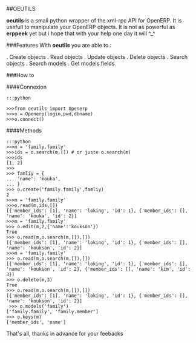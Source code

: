 ##OEUTILS

__oeutils__ is a small python wrapper of the xml-rpc API for OpenERP. It is usefull to manipulate your OpenERP objects.
It is not as powerful as __erppeek__ yet but i hope that with your help one day it will ^_^

###Features
With __oeutils__ you are able to :

. Create objects
. Read objects
. Update objects
. Delete objects
. Search objects
. Search models
. Get models fields


###How to

####Connexion

	:::python

	>>>from oeutils import Openerp
  	>>>o = Openerp(login,pwd,dbname)
  	>>>o.connect()

####Methods

	:::python
	>>>m = 'family.family'
	>>>ids = o.search(m,[]) # or juste o.search(m)
	>>>ids
	[1, 2]
	>>>
	>>> famliy = {
	... 'name': 'kouka',
	... }
    >>> o.create('family.family',famliy)
    2
    >>>m = 'family.family'
    >>>o.read(m,ids,[])
    [{'member_ids': [1], 'name': 'loking', 'id': 1}, {'member_ids': [], 'name': 'kouka', 'id': 2}]
	>>>m = 'family.family'
    >>> o.edit(m,2,{'name':'koukson'})
    True
    >>> o.read(m,o.search(m,[]),[])
    [{'member_ids': [1], 'name': 'loking', 'id': 1}, {'member_ids': [], 'name': 'koukson', 'id': 2}]
	>>>m = 'family.family'
    >>> o.read(m,o.search(m,[]),[])
    [{'member_ids': [1], 'name': 'loking', 'id': 1}, {'member_ids': [], 'name': 'koukson', 'id': 2}, {'member_ids': [], 'name': 'kim', 'id': 3}]
    >>> o.delete(m,3)
    True
    >>> o.read(m,o.search(m,[]),[])
    [{'member_ids': [1], 'name': 'loking', 'id': 1}, {'member_ids': [], 'name': 'koukson', 'id': 2}]
     >>> o.models('family')
	['family.family', 'family.member']
	>>> o.keys(m)
    ['member_ids', 'name']

That's all, thanks in advance for your feebacks

